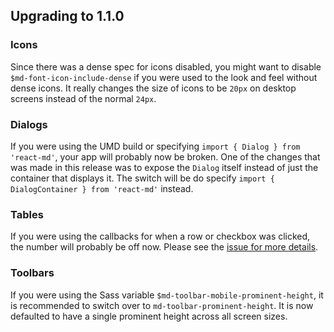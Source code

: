 ## Upgrading to 1.1.0
### Icons
Since there was a dense spec for icons disabled, you might want to disable `$md-font-icon-include-dense` if you
were used to the look and feel without dense icons. It really changes the size of icons to be `20px` on desktop
screens instead of the normal `24px`.

### Dialogs
If you were using the UMD build or specifying `import { Dialog } from 'react-md'`, your app will probably now
be broken. One of the changes that was made in this release was to expose the `Dialog` itself instead of just
the container that displays it. The switch will be do specify `import { DialogContainer } from 'react-md'` instead.

### Tables
If you were using the callbacks for when a row or checkbox was clicked, the number will probably be off now. Please see
the [issue for more details](#issues-243).

### Toolbars
If you were using the Sass variable `$md-toolbar-mobile-prominent-height`, it is recommended to switch over to `md-toolbar-prominent-height`. It
is now defaulted to have a single prominent height across all screen sizes.
